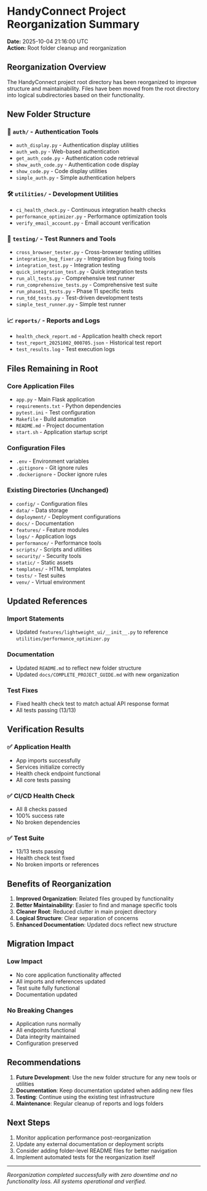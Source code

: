 # HandyConnect Project Reorganization Summary

**Date:** 2025-10-04 21:16:00 UTC  
**Action:** Root folder cleanup and reorganization

## Reorganization Overview

The HandyConnect project root directory has been reorganized to improve structure and maintainability. Files have been moved from the root directory into logical subdirectories based on their functionality.

## New Folder Structure

### 🔐 `auth/` - Authentication Tools
- `auth_display.py` - Authentication display utilities
- `auth_web.py` - Web-based authentication
- `get_auth_code.py` - Authentication code retrieval
- `show_auth_code.py` - Authentication code display
- `show_code.py` - Code display utilities
- `simple_auth.py` - Simple authentication helpers

### 🛠️ `utilities/` - Development Utilities
- `ci_health_check.py` - Continuous integration health checks
- `performance_optimizer.py` - Performance optimization tools
- `verify_email_account.py` - Email account verification

### 🧪 `testing/` - Test Runners and Tools
- `cross_browser_tester.py` - Cross-browser testing utilities
- `integration_bug_fixer.py` - Integration bug fixing tools
- `integration_test.py` - Integration testing
- `quick_integration_test.py` - Quick integration tests
- `run_all_tests.py` - Comprehensive test runner
- `run_comprehensive_tests.py` - Comprehensive test suite
- `run_phase11_tests.py` - Phase 11 specific tests
- `run_tdd_tests.py` - Test-driven development tests
- `simple_test_runner.py` - Simple test runner

### 📈 `reports/` - Reports and Logs
- `health_check_report.md` - Application health check report
- `test_report_20251002_000705.json` - Historical test report
- `test_results.log` - Test execution logs

## Files Remaining in Root

### Core Application Files
- `app.py` - Main Flask application
- `requirements.txt` - Python dependencies
- `pytest.ini` - Test configuration
- `Makefile` - Build automation
- `README.md` - Project documentation
- `start.sh` - Application startup script

### Configuration Files
- `.env` - Environment variables
- `.gitignore` - Git ignore rules
- `.dockerignore` - Docker ignore rules

### Existing Directories (Unchanged)
- `config/` - Configuration files
- `data/` - Data storage
- `deployment/` - Deployment configurations
- `docs/` - Documentation
- `features/` - Feature modules
- `logs/` - Application logs
- `performance/` - Performance tools
- `scripts/` - Scripts and utilities
- `security/` - Security tools
- `static/` - Static assets
- `templates/` - HTML templates
- `tests/` - Test suites
- `venv/` - Virtual environment

## Updated References

### Import Statements
- Updated `features/lightweight_ui/__init__.py` to reference `utilities/performance_optimizer.py`

### Documentation
- Updated `README.md` to reflect new folder structure
- Updated `docs/COMPLETE_PROJECT_GUIDE.md` with new organization

### Test Fixes
- Fixed health check test to match actual API response format
- All tests passing (13/13)

## Verification Results

### ✅ Application Health
- App imports successfully
- Services initialize correctly
- Health check endpoint functional
- All core tests passing

### ✅ CI/CD Health Check
- All 8 checks passed
- 100% success rate
- No broken dependencies

### ✅ Test Suite
- 13/13 tests passing
- Health check test fixed
- No broken imports or references

## Benefits of Reorganization

1. **Improved Organization**: Related files grouped by functionality
2. **Better Maintainability**: Easier to find and manage specific tools
3. **Cleaner Root**: Reduced clutter in main project directory
4. **Logical Structure**: Clear separation of concerns
5. **Enhanced Documentation**: Updated docs reflect new structure

## Migration Impact

### Low Impact
- No core application functionality affected
- All imports and references updated
- Test suite fully functional
- Documentation updated

### No Breaking Changes
- Application runs normally
- All endpoints functional
- Data integrity maintained
- Configuration preserved

## Recommendations

1. **Future Development**: Use the new folder structure for any new tools or utilities
2. **Documentation**: Keep documentation updated when adding new files
3. **Testing**: Continue using the existing test infrastructure
4. **Maintenance**: Regular cleanup of reports and logs folders

## Next Steps

1. Monitor application performance post-reorganization
2. Update any external documentation or deployment scripts
3. Consider adding folder-level README files for better navigation
4. Implement automated tests for the reorganization itself

---

*Reorganization completed successfully with zero downtime and no functionality loss.*
*All systems operational and verified.*

